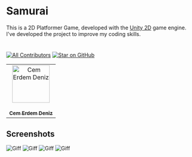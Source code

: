 # Samurai

This is a 2D Platformer Game, developed with the [Unity 2D](https://unity.com/) game engine. I've developed the project to improve my coding skills.

#


[![All Contributors](https://img.shields.io/badge/all_contributors-1-orange.svg?style=flat-square)](#contributors)
[![Star on GitHub](https://img.shields.io/github/stars/cemerdemdeniz/Samurai-2D.svg?style=social)](https://github.com/cemerdemdeniz/Samurai-2Dstargazers)


<table><tr><td align="center"><a href="https://github.com/cemerdemdeniz"><img src="https://avatars3.githubusercontent.com/u/50306515?s=460&v=4" width="100px;" alt="Cem Erdem Deniz"/><br /><br/><sub><b>Cem Erdem Deniz</b></sub></a><br></td></tr></table>  

## Screenshots

![Giff](Docs/giff/giff1.giff)
![Giff](Docs/giff/giff2.giff)
![Giff](Docs/giff/giff3.giff)
![Giff](Docs/giff/giff4.giff)

